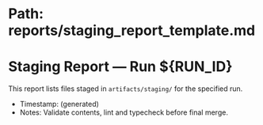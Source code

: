 # Path: reports/staging_report_template.md
# Staging Report — Run ${RUN_ID}

This report lists files staged in `artifacts/staging/` for the specified run.

- Timestamp: (generated)
- Notes: Validate contents, lint and typecheck before final merge.
